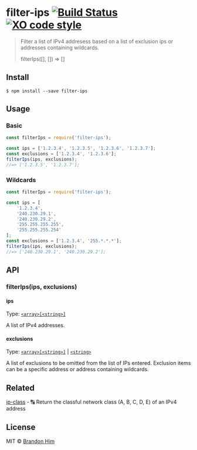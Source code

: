 # filter-ips [![Build Status](https://img.shields.io/travis/brh55/filter-ips.svg?style=flat-square)](https://travis-ci.org/brh55/filter-ips) [![XO code style](https://img.shields.io/badge/code_style-XO-5ed9c7.svg?style=flat-square)](https://github.com/sindresorhus/xo)

> Filter a list of IPv4 addresess based on a list of exclusion ips or addresses containing wildcards.
>
> filterIps([], []) => []


## Install

```
$ npm install --save filter-ips
```

## Usage
### Basic
```js
const filterIps = require('filter-ips');

const ips = ['1.2.3.4', '1.2.3.5', '1.2.3.6', '1.2.3.7'];
const exclusions = ['1.2.3.4', '1.2.3.6'];
filterIps(ips, exclusions);
//=> ['1.2.3.5', '1.2.3.7'];
```

### Wildcards
```js
const filterIps = require('filter-ips');

const ips = [
	'1.2.3.4',
	'240.230.29.1',
	'240.230.29.2',
	'255.255.255.255',
	'255.255.255.254'
];
const exclusions = ['1.2.3.4', '255.*.*.*'];
filterIps(ips, exclusions);
//=> ['240.230.29.1', '240.230.29.2'];
```

## API

### filterIps(ips, exclusions)

#### ips

Type: [`<array>[<string>]`](https://developer.mozilla.org/en-US/docs/Web/JavaScript/Data_structures#Indexed_collections_Arrays_and_typed_Arrays)

A list of IPv4 addresses.

#### exclusions

Type: [`<array>[<string>]`](https://developer.mozilla.org/en-US/docs/Web/JavaScript/Data_structures#Indexed_collections_Arrays_and_typed_Arrays) | [`<string>`](https://developer.mozilla.org/en-US/docs/Web/JavaScript/Data_structures#String_type)

A list of exclusions to be omitted from the list of IPs entered. Exclusion items can be a specific address or address containing wildcards.

## Related

[ip-class](https://github.com/brh55/ip-class) - :capital_abcd: Return the classful network class (A, B, C, D, E) of an IPv4 address

## License

MIT © [Brandon Him](https://github.com/brh55)
